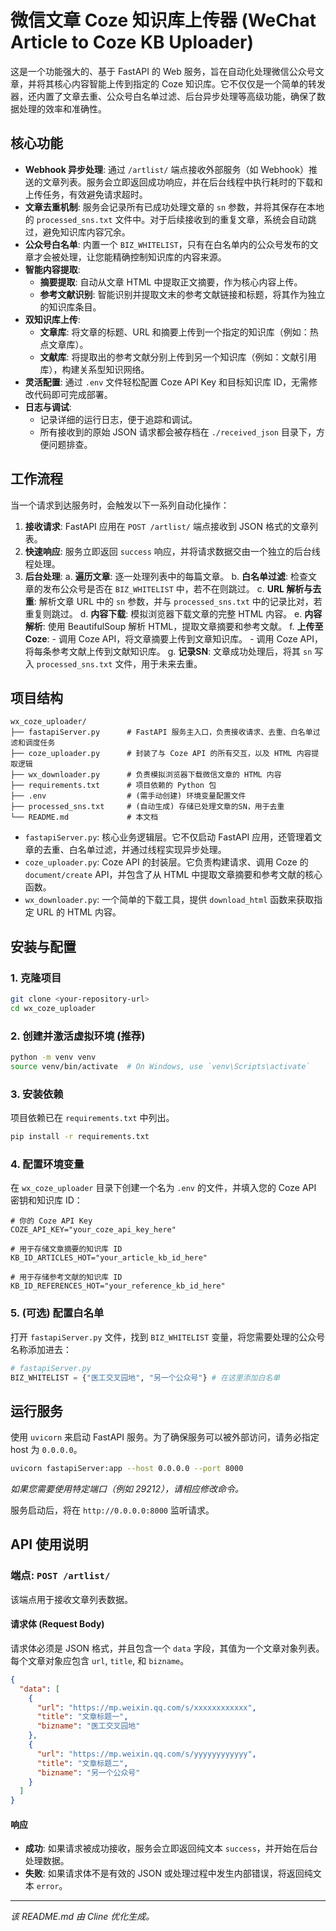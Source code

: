 # 微信文章 Coze 知识库上传器 (WeChat Article to Coze KB Uploader)

这是一个功能强大的、基于 FastAPI 的 Web 服务，旨在自动化处理微信公众号文章，并将其核心内容智能上传到指定的 Coze 知识库。它不仅仅是一个简单的转发器，还内置了文章去重、公众号白名单过滤、后台异步处理等高级功能，确保了数据处理的效率和准确性。

## 核心功能

- **Webhook 异步处理**: 通过 `/artlist/` 端点接收外部服务（如 Webhook）推送的文章列表。服务会立即返回成功响应，并在后台线程中执行耗时的下载和上传任务，有效避免请求超时。
- **文章去重机制**: 服务会记录所有已成功处理文章的 `sn` 参数，并将其保存在本地的 `processed_sns.txt` 文件中。对于后续接收到的重复文章，系统会自动跳过，避免知识库内容冗余。
- **公众号白名单**: 内置一个 `BIZ_WHITELIST`，只有在白名单内的公众号发布的文章才会被处理，让您能精确控制知识库的内容来源。
- **智能内容提取**:
    - **摘要提取**: 自动从文章 HTML 中提取正文摘要，作为核心内容上传。
    - **参考文献识别**: 智能识别并提取文末的参考文献链接和标题，将其作为独立的知识库条目。
- **双知识库上传**:
    - **文章库**: 将文章的标题、URL 和摘要上传到一个指定的知识库（例如：热点文章库）。
    - **文献库**: 将提取出的参考文献分别上传到另一个知识库（例如：文献引用库），构建关系型知识网络。
- **灵活配置**: 通过 `.env` 文件轻松配置 Coze API Key 和目标知识库 ID，无需修改代码即可完成部署。
- **日志与调试**:
    - 记录详细的运行日志，便于追踪和调试。
    - 所有接收到的原始 JSON 请求都会被存档在 `./received_json` 目录下，方便问题排查。

## 工作流程

当一个请求到达服务时，会触发以下一系列自动化操作：

1.  **接收请求**: FastAPI 应用在 `POST /artlist/` 端点接收到 JSON 格式的文章列表。
2.  **快速响应**: 服务立即返回 `success` 响应，并将请求数据交由一个独立的后台线程处理。
3.  **后台处理**:
    a.  **遍历文章**: 逐一处理列表中的每篇文章。
    b.  **白名单过滤**: 检查文章的发布公众号是否在 `BIZ_WHITELIST` 中，若不在则跳过。
    c.  **URL 解析与去重**: 解析文章 URL 中的 `sn` 参数，并与 `processed_sns.txt` 中的记录比对，若重复则跳过。
    d.  **内容下载**: 模拟浏览器下载文章的完整 HTML 内容。
    e.  **内容解析**: 使用 BeautifulSoup 解析 HTML，提取文章摘要和参考文献。
    f.  **上传至 Coze**:
        - 调用 Coze API，将文章摘要上传到文章知识库。
        - 调用 Coze API，将每条参考文献上传到文献知识库。
    g.  **记录SN**: 文章成功处理后，将其 `sn` 写入 `processed_sns.txt` 文件，用于未来去重。

## 项目结构

```
wx_coze_uploader/
├── fastapiServer.py      # FastAPI 服务主入口，负责接收请求、去重、白名单过滤和调度任务
├── coze_uploader.py      # 封装了与 Coze API 的所有交互，以及 HTML 内容提取逻辑
├── wx_downloader.py      # 负责模拟浏览器下载微信文章的 HTML 内容
├── requirements.txt      # 项目依赖的 Python 包
├── .env                  # (需手动创建) 环境变量配置文件
├── processed_sns.txt     # (自动生成) 存储已处理文章的SN，用于去重
└── README.md             # 本文档
```

-   `fastapiServer.py`: 核心业务逻辑层。它不仅启动 FastAPI 应用，还管理着文章的去重、白名单过滤，并通过线程实现异步处理。
-   `coze_uploader.py`: Coze API 的封装层。它负责构建请求、调用 Coze 的 `document/create` API，并包含了从 HTML 中提取文章摘要和参考文献的核心函数。
-   `wx_downloader.py`: 一个简单的下载工具，提供 `download_html` 函数来获取指定 URL 的 HTML 内容。

## 安装与配置

### 1. 克隆项目

```bash
git clone <your-repository-url>
cd wx_coze_uploader
```

### 2. 创建并激活虚拟环境 (推荐)

```bash
python -m venv venv
source venv/bin/activate  # On Windows, use `venv\Scripts\activate`
```

### 3. 安装依赖

项目依赖已在 `requirements.txt` 中列出。

```bash
pip install -r requirements.txt
```

### 4. 配置环境变量

在 `wx_coze_uploader` 目录下创建一个名为 `.env` 的文件，并填入您的 Coze API 密钥和知识库 ID：

```env
# 你的 Coze API Key
COZE_API_KEY="your_coze_api_key_here"

# 用于存储文章摘要的知识库 ID
KB_ID_ARTICLES_HOT="your_article_kb_id_here"

# 用于存储参考文献的知识库 ID
KB_ID_REFERENCES_HOT="your_reference_kb_id_here"
```

### 5. (可选) 配置白名单

打开 `fastapiServer.py` 文件，找到 `BIZ_WHITELIST` 变量，将您需要处理的公众号名称添加进去：

```python
# fastapiServer.py
BIZ_WHITELIST = {"医工交叉园地", "另一个公众号"} # 在这里添加白名单
```

## 运行服务

使用 `uvicorn` 来启动 FastAPI 服务。为了确保服务可以被外部访问，请务必指定 host 为 `0.0.0.0`。

```bash
uvicorn fastapiServer:app --host 0.0.0.0 --port 8000
```

*如果您需要使用特定端口（例如 29212），请相应修改命令。*

服务启动后，将在 `http://0.0.0.0:8000` 监听请求。

## API 使用说明

### 端点: `POST /artlist/`

该端点用于接收文章列表数据。

#### 请求体 (Request Body)

请求体必须是 JSON 格式，并且包含一个 `data` 字段，其值为一个文章对象列表。每个文章对象应包含 `url`, `title`, 和 `bizname`。

```json
{
  "data": [
    {
      "url": "https://mp.weixin.qq.com/s/xxxxxxxxxxxx",
      "title": "文章标题一",
      "bizname": "医工交叉园地"
    },
    {
      "url": "https://mp.weixin.qq.com/s/yyyyyyyyyyyy",
      "title": "文章标题二",
      "bizname": "另一个公众号"
    }
  ]
}
```

#### 响应

-   **成功**: 如果请求被成功接收，服务会立即返回纯文本 `success`，并开始在后台处理数据。
-   **失败**: 如果请求体不是有效的 JSON 或处理过程中发生内部错误，将返回纯文本 `error`。

---

*该 README.md 由 Cline 优化生成。*
